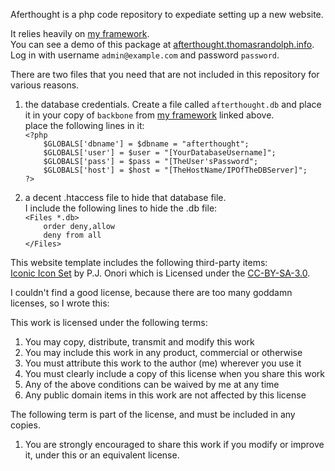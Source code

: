 Aferthought is a php code repository to expediate setting up a new website.

It relies heavily on [my framework](https://github.com/rockerest/myframework).  
You can see a demo of this package at [afterthought.thomasrandolph.info](http://afterthought.thomasrandolph.info). Log in with username `admin@example.com` and password `password`.

There are two files that you need that are not included in this repository for various reasons.

1. the database credentials.  Create a file called `afterthought.db` and place it in your copy of `backbone` from [my framework](https://github.com/rockerest/myframework) linked above.  
  place the following lines in it:  
    `<?php`  
    `    $GLOBALS['dbname'] = $dbname = "afterthought";`  
    `    $GLOBALS['user'] = $user = "[YourDatabaseUsername]";`  
    `    $GLOBALS['pass'] = $pass = "[TheUser'sPassword";`  
    `    $GLOBALS['host'] = $host = "[TheHostName/IPOfTheDBServer]";`  
    `?>`  
	
2. a decent .htaccess file to hide that database file.  
  I include the following lines to hide the .db file:  
    `<Files *.db>`  
    `    order deny,allow`  
    `    deny from all`  
    `</Files>`  
	
This website template includes the following third-party items:  
[Iconic Icon Set](http://somerandomdude.com/projects/iconic/) by P.J. Onori which is Licensed under the [CC-BY-SA-3.0](http://creativecommons.org/licenses/by-sa/3.0/us/).  
  
I couldn't find a good license, because there are too many goddamn licenses, so I wrote this:  

This work is licensed under the following terms:  
1. You may copy, distribute, transmit and modify this work  
2. You may include this work in any product, commercial or otherwise  
3. You must attribute this work to the author (me) wherever you use it  
4. You must clearly include a copy of this license when you share this work  
5. Any of the above conditions can be waived by me at any time  
6. Any public domain items in this work are not affected by this license  

The following term is part of the license, and must be included in any copies.

1. You are strongly encouraged to share this work if you modify or improve it, under this or an equivalent license.